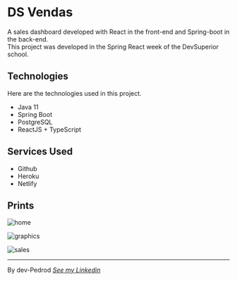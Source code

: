 # DS Vendas 
A sales dashboard developed with React in the front-end and Spring-boot in the back-end. <br>
This project was developed in the Spring React week of the DevSuperior school.

## Technologies

Here are the technologies used in this project.

* Java 11
* Spring Boot
* PostgreSQL
* ReactJS + TypeScript

## Services Used

* Github
* Heroku
* Netlify

## Prints

![home](https://github.com/dev-Pedrod/projeto-sds/blob/readme/readImages/home.PNG)

![graphics](https://github.com/dev-Pedrod/projeto-sds/blob/readme/readImages/graficos.PNG)

![sales](https://github.com/dev-Pedrod/projeto-sds/blob/readme/readImages/vendas.PNG)

---

By dev-Pedrod  [*See my Linkedin*](https://www.linkedin.com/in/pedrooliveiradev/)

